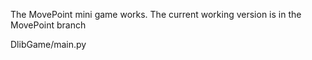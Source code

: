 The MovePoint mini game works.
The current working version is in the MovePoint branch

DlibGame/main.py
